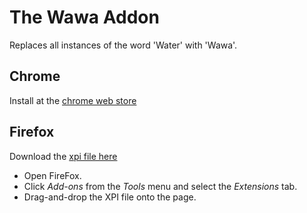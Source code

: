 # The Wawa Addon
Replaces all instances of the word 'Water' with 'Wawa'.

## Chrome
Install at the [chrome web store](https://chrome.google.com/webstore/detail/the-wawa-addon/pdnhejhkiioapdknhnnjgjobacohdfic)


## Firefox
Download the [xpi file here](/Firefox/wawa.xpi?raw=true)
- Open FireFox.
- Click *Add-ons* from the *Tools* menu and select the *Extensions* tab.
- Drag-and-drop the XPI file onto the page.
